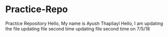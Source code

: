# Practice-Repo
Practice Repository
Hello, My name is Ayush Thapliayl
Hello, I am updating the file
updating file second time
updating file second time on 7/5/18
